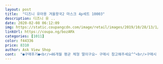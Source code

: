 ```yaml
---
layout: post 
title:  "디즈니 유아용 겨울왕국2 마스크 4p세트 10003" 
description: 디즈니 유 ..
date: 2020-02-08 06:12:09 
img: https://static.coupangcdn.com/image/retail/images/2019/10/28/13/1/49c2de84-49be-450f-adc6-d15936b31eda.jpg 
linkUrl: https://coupa.ng/bozARk 
categories: [1011] 
color: f44336 
price: 8310 
author: Ask View Shop 
cont:  "●구매후기●<br/>46개월 평균 체형 딸이구요~ 구매시 참고해주세요^^<br/>구매시 마스크가 클까봐 걱정되었거든요~<br/>그래서 고민하다 첫째가 좋아하는 겨울왕국 마스크를 구매했는데<br/>그래서 도움되시게 상세평 남겨요ㅎ<br/>그래서 레이스마스크는 다음을 기약하며 재포장해 넣어두었네요^^<br/>대략5살 8살9살<br/>미세먼지 문제도 있었지만... <br/><br/>보시면 마스크 두개는 레이스가 있어요~ 펼치고 보니 레이스 있는 마스크가 조금 더 크더라구요~ 저한테는 다행이였어요~<br/>사게 되었는데 아이들은 만적하고요<br/>샴푸를 발라놓았다가 손 세탁을 하니 냄새가 사라졌네요~<br/>아이들이 겨울왕국 캐릭터 좋아하다보니<br/>아참!! 건조기돌렸더니 더 잘맞아용^^;;;<br/>안보면 벗고 벗고ㅠㅠ<br/>안쪽면이ㅜ생각보다 두껍지않아요<br/>애들이 좋아해서 구입했는데<br/>엄마 마음에 조금 더 차단되라고 지수높은 황사마스크를 사줬는데.<br/>.<br/><br/>역국에서 파는 두꺼운 면 마스크보다 얇더라고요<br/>역시나 엘사다~ 외치며 꼭 차고 있네요^^<br/>올해 5살.<br/> 46개월 딸입니다.<br/><br/>왜냐면 레이스달린 마스크는 컷고.<br/>.<br/>없는 마스크는 낙낙하게 맞았답니다ㅎ<br/>요즘 우한폐렴으로 더욱더 마스크는 필수템이 되었네요ㅠㅠ<br/>이번에도 아이들 눈에 맞춰사줘야 겠다는.<br/>.<br/> 반성을 했네요ㅎ<br/>이전 아동 일회용황사마스크를 구매하였으나 거부반응이 심했어요~<br/>이중면으로 되있는 마스크는 이가격엔 사기 힘들겠져<br/>작지도 크지않고 잘맞더라구요<br/>주방세제로 담그고 식초물에 담가놓고 섬유유연제 약하게 헹구어 봤더니 다행히 냄새는 없너졌어요<br/>포장을 뜯자 화학약품냄새가 많이나서<br/>한해는 잘 사용 할 듯요<br/>화학  염료를 과다하게 사용한듯 빨아도 냄새가 없어지지 않았어요<br/>46개월 평균 체형 딸이구요~ 구매시 참고해주세요^^<br/>구매시 마스크가 클까봐 걱정되었거든요~<br/>그래서 고민하다 첫째가 좋아하는 겨울왕국 마스크를 구매했는데<br/>그래서 도움되시게 상세평 남겨요ㅎ<br/>그래서 레이스마스크는 다음을 기약하며 재포장해 넣어두었네요^^<br/>대략5살 8살9살<br/>미세먼지 문제도 있었지만... <br/><br/>보시면 마스크 두개는 레이스가 있어요~ 펼치고 보니 레이스 있는 마스크가 조금 더 크더라구요~ 저한테는 다행이였어요~<br/>사게 되었는데 아이들은 만적하고요<br/>샴푸를 발라놓았다가 손 세탁을 하니 냄새가 사라졌네요~<br/>아이들이 겨울왕국 캐릭터 좋아하다보니<br/>아참!! 건조기돌렸더니 더 잘맞아용^^;;;<br/>안보면 벗고 벗고ㅠㅠ<br/>안쪽면이ㅜ생각보다 두껍지않아요<br/>애들이 좋아해서 구입했는데<br/>엄마 마음에 조금 더 차단되라고 지수높은 황사마스크를 사줬는데.<br/>.<br/><br/>역국에서 파는 두꺼운 면 마스크보다 얇더라고요<br/>역시나 엘사다~ 외치며 꼭 차고 있네요^^<br/>올해 5살.<br/> 46개월 딸입니다.<br/><br/>왜냐면 레이스달린 마스크는 컷고.<br/>.<br/>없는 마스크는 낙낙하게 맞았답니다ㅎ<br/>요즘 우한폐렴으로 더욱더 마스크는 필수템이 되었네요ㅠㅠ<br/>이번에도 아이들 눈에 맞춰사줘야 겠다는.<br/>.<br/> 반성을 했네요ㅎ<br/>이전 아동 일회용황사마스크를 구매하였으나 거부반응이 심했어요~<br/>이중면으로 되있는 마스크는 이가격엔 사기 힘들겠져<br/>작지도 크지않고 잘맞더라구요<br/>주방세제로 담그고 식초물에 담가놓고 섬유유연제 약하게 헹구어 봤더니 다행히 냄새는 없너졌어요<br/>포장을 뜯자 화학약품냄새가 많이나서<br/>한해는 잘 사용 할 듯요<br/>화학  염료를 과다하게 사용한듯 빨아도 냄새가 없어지지 않았어요<br/>46개월 평균 체형 딸이구요~ 구매시 참고해주세요^^<br/>구매시 마스크가 클까봐 걱정되었거든요~<br/>그래서 고민하다 첫째가 좋아하는 겨울왕국 마스크를 구매했는데<br/>그래서 도움되시게 상세평 남겨요ㅎ<br/>그래서 레이스마스크는 다음을 기약하며 재포장해 넣어두었네요^^<br/>대략5살 8살9살<br/>미세먼지 문제도 있었지만... <br/><br/>보시면 마스크 두개는 레이스가 있어요~ 펼치고 보니 레이스 있는 마스크가 조금 더 크더라구요~ 저한테는 다행이였어요~<br/>사게 되었는데 아이들은 만적하고요<br/>샴푸를 발라놓았다가 손 세탁을 하니 냄새가 사라졌네요~<br/>아이들이 겨울왕국 캐릭터 좋아하다보니<br/>아참!! 건조기돌렸더니 더 잘맞아용^^;;;<br/>안보면 벗고 벗고ㅠㅠ<br/>안쪽면이ㅜ생각보다 두껍지않아요<br/>애들이 좋아해서 구입했는데<br/>엄마 마음에 조금 더 차단되라고 지수높은 황사마스크를 사줬는데.<br/>.<br/><br/>역국에서 파는 두꺼운 면 마스크보다 얇더라고요<br/>역시나 엘사다~ 외치며 꼭 차고 있네요^^<br/>올해 5살.<br/> 46개월 딸입니다.<br/><br/>왜냐면 레이스달린 마스크는 컷고.<br/>.<br/>없는 마스크는 낙낙하게 맞았답니다ㅎ<br/>요즘 우한폐렴으로 더욱더 마스크는 필수템이 되었네요ㅠㅠ<br/>이번에도 아이들 눈에 맞춰사줘야 겠다는.<br/>.<br/> 반성을 했네요ㅎ<br/>이전 아동 일회용황사마스크를 구매하였으나 거부반응이 심했어요~<br/>이중면으로 되있는 마스크는 이가격엔 사기 힘들겠져<br/>작지도 크지않고 잘맞더라구요<br/>주방세제로 담그고 식초물에 담가놓고 섬유유연제 약하게 헹구어 봤더니 다행히 냄새는 없너졌어요<br/>포장을 뜯자 화학약품냄새가 많이나서<br/>한해는 잘 사용 할 듯요<br/>화학  염료를 과다하게 사용한듯 빨아도 냄새가 없어지지 않았어요<br/>" 
---
```

